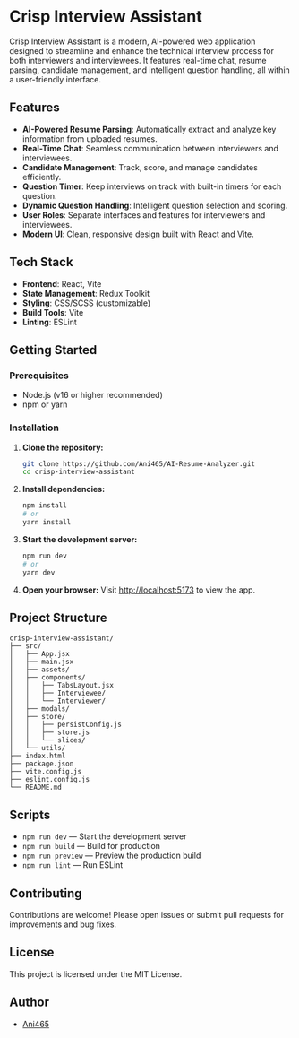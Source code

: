 # Crisp Interview Assistant

Crisp Interview Assistant is a modern, AI-powered web application designed to streamline and enhance the technical interview process for both interviewers and interviewees. It features real-time chat, resume parsing, candidate management, and intelligent question handling, all within a user-friendly interface.

## Features

- **AI-Powered Resume Parsing**: Automatically extract and analyze key information from uploaded resumes.
- **Real-Time Chat**: Seamless communication between interviewers and interviewees.
- **Candidate Management**: Track, score, and manage candidates efficiently.
- **Question Timer**: Keep interviews on track with built-in timers for each question.
- **Dynamic Question Handling**: Intelligent question selection and scoring.
- **User Roles**: Separate interfaces and features for interviewers and interviewees.
- **Modern UI**: Clean, responsive design built with React and Vite.

## Tech Stack

- **Frontend**: React, Vite
- **State Management**: Redux Toolkit
- **Styling**: CSS/SCSS (customizable)
- **Build Tools**: Vite
- **Linting**: ESLint

## Getting Started

### Prerequisites

- Node.js (v16 or higher recommended)
- npm or yarn

### Installation

1. **Clone the repository:**
   ```sh
   git clone https://github.com/Ani465/AI-Resume-Analyzer.git
   cd crisp-interview-assistant
   ```
2. **Install dependencies:**
   ```sh
   npm install
   # or
   yarn install
   ```
3. **Start the development server:**
   ```sh
   npm run dev
   # or
   yarn dev
   ```
4. **Open your browser:**
   Visit [http://localhost:5173](http://localhost:5173) to view the app.

## Project Structure

```
crisp-interview-assistant/
├── src/
│   ├── App.jsx
│   ├── main.jsx
│   ├── assets/
│   ├── components/
│   │   ├── TabsLayout.jsx
│   │   ├── Interviewee/
│   │   └── Interviewer/
│   ├── modals/
│   ├── store/
│   │   ├── persistConfig.js
│   │   ├── store.js
│   │   └── slices/
│   └── utils/
├── index.html
├── package.json
├── vite.config.js
├── eslint.config.js
└── README.md
```

## Scripts

- `npm run dev` — Start the development server
- `npm run build` — Build for production
- `npm run preview` — Preview the production build
- `npm run lint` — Run ESLint

## Contributing

Contributions are welcome! Please open issues or submit pull requests for improvements and bug fixes.

## License

This project is licensed under the MIT License.

## Author

- [Ani465](https://github.com/Ani465)
